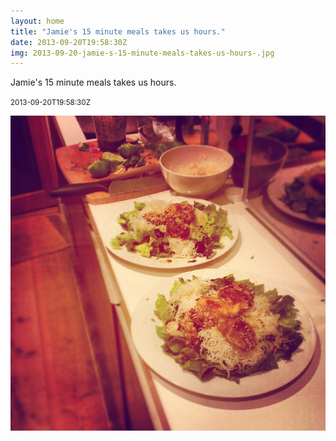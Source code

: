 ```yaml
---
layout: home
title: "Jamie's 15 minute meals takes us hours."
date: 2013-09-20T19:58:30Z
img: 2013-09-20-jamie-s-15-minute-meals-takes-us-hours-.jpg
---
```


Jamie's 15 minute meals takes us hours.

<small>2013-09-20T19:58:30Z</small>

![Jamie's 15 minute meals takes us hours.](2013-09-20-jamie-s-15-minute-meals-takes-us-hours-.jpg)
